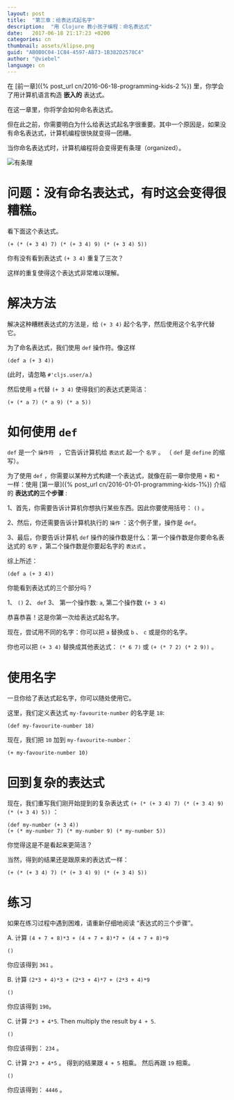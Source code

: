 ```yaml
---
layout: post
title:  "第三章：给表达式起名字"
description:  "用 Clojure 教小孩子编程：命名表达式"
date:   2017-06-18 21:17:23 +0200
categories: cn
thumbnail: assets/klipse.png
guid: "AB0B0C04-1C84-4597-AB73-1B382D2578C4"
author: "@viebel"
language: cn
---
```



在 [前一章]({% post_url cn/2016-06-18-programming-kids-2 %}) 里，你学会了用计算机语言构造 **嵌入的** 表达式。

在这一章里，你将学会如何命名表达式。

但在此之前，你需要明白为什么给表达式起名字很重要。其中一个原因是，如果没有命名表达式，计算机编程很快就变得一团糟。

当你命名表达式时，计算机编程将会变得更有条理（organized）。

![有条理](/assets/images/organized.jpg)

# 问题：没有命名表达式，有时这会变得很糟糕。

看下面这个表达式。

~~~klipse
(+ (* (+ 3 4) 7) (* (+ 3 4) 9) (* (+ 3 4) 5))
~~~

你有没有看到表达式 `(+ 3 4)` 重复了三次？

这样的重复使得这个表达式非常难以理解。


# 解决方法

解决这种糟糕表达式的方法是，给 `(+ 3 4)` 起个名字，然后使用这个名字代替它。

为了命名表达式，我们使用 `def` 操作符。像这样

~~~klipse
(def a (+ 3 4))
~~~

(此时，请忽略 `#'cljs.user/a`.)

然后使用 `a` 代替 `(+ 3 4)` 使得我们的表达式更简洁：


~~~klipse
(+ (* a 7) (* a 9) (* a 5))
~~~

# 如何使用 `def`

`def` 是一个 `操作符 ` ，它告诉计算机给 `表达式` 起一个 `名字` 。 （ `def` 是 `define` 的缩写）。

为了使用 `def` ，你需要以某种方式构建一个表达式，就像在前一章你使用 `+` 和 `*` 一样：使用 [第一章]({% post_url cn/2016-01-01-programming-kids-1%}) 介绍的 **表达式的三个步骤** :

1、首先，你需要告诉计算机你想执行某些东西。因此你要使用括号： `()` 。

2、然后，你还需要告诉计算机执行的 `操作` ：这个例子里，操作是 `def`。

3、最后，你要告诉计算机 `def` 操作的操作数是什么：第一个操作数是你要命名表达式的 `名字` ，第二个操作数是你要起名字的 `表达式` 。

综上所述：

~~~klipse
(def a (+ 3 4))
~~~

你能看到表达式的三个部分吗？

1、 `()`
2、 `def`
3、 第一个操作数: `a`, 第二个操作数 `(+ 3 4)`

恭喜恭喜！这是你第一次给表达式起名字。

现在，尝试用不同的名字：你可以把 `a` 替换成 `b` 、 `c` 或是你的名字。

你也可以把 `(+ 3 4)` 替换成其他表达式： `(* 6 7)` 或 `(+ (* 7 2) (* 2 9))` 。

# 使用名字

一旦你给了表达式起名字，你可以随处使用它。

这里，我们定义表达式 `my-favourite-number` 的名字是 `18`:

~~~klipse
(def my-favourite-number 18)
~~~

现在，我们把 `10` 加到 `my-favourite-number`：

~~~klipse
(+ my-favourite-number 10)
~~~

# 回到复杂的表达式

现在，我们重写我们刚开始提到的复杂表达式 `(+ (* (+ 3 4) 7) (* (+ 3 4) 9) (* (+ 3 4) 5))` ：

~~~klipse
(def my-number (+ 3 4))
(+ (* my-number 7) (* my-number 9) (* my-number 5))
~~~

你觉得这是不是看起来更简洁？

当然，得到的结果还是跟原来的表达式一样：

~~~klipse
(+ (* (+ 3 4) 7) (* (+ 3 4) 9) (* (+ 3 4) 5))
~~~


# 练习

如果在练习过程中遇到困难，请重新仔细地阅读 “表达式的三个步骤”。

A. 计算 `(4 + 7 + 8)*3 + (4 + 7 + 8)*7 + (4 + 7 + 8)*9`

~~~klipse
()
~~~

你应该得到 `361` 。

B. 计算 `(2*3 + 4)*3 + (2*3 + 4)*7 + (2*3 + 4)*9`

~~~klipse
()
~~~

你应该得到 `190`。


C. 计算 `2*3 + 4*5`. Then multiply the result by `4 + 5`.

~~~klipse
()
~~~

你应该得到： `234` 。

C. 计算 `2*3 + 4*5` 。 得到的结果跟 `4 + 5` 相乘。 然后再跟 `19` 相乘。

~~~klipse
()
~~~


你应该得到： `4446` 。
